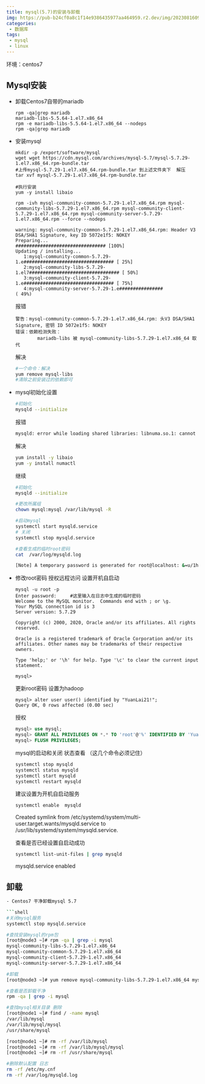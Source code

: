 ```yaml
---
title: mysql(5.7)的安装与卸载
img: https://pub-b24cf0a8c1f14e9386435977aa464959.r2.dev/img/20230816090932.png
categories:
 - 数据库
tags:
 - mysql
 - linux
---
```


环境：centos7

## Mysql安装

- 卸载Centos7自带的mariadb
  
  ```shell
  rpm -qa|grep mariadb
  mariadb-libs-5.5.64-1.el7.x86_64
  rpm -e mariadb-libs-5.5.64-1.el7.x86_64 --nodeps
  rpm -qa|grep mariadb
  ```

- 安装mysql
  
  ```shell
  mkdir -p /export/software/mysql
  wget wget https://cdn.mysql.com/archives/mysql-5.7/mysql-5.7.29-1.el7.x86_64.rpm-bundle.tar
  #上传mysql-5.7.29-1.el7.x86_64.rpm-bundle.tar 到上述文件夹下  解压
  tar xvf mysql-5.7.29-1.el7.x86_64.rpm-bundle.tar
  
  #执行安装
  yum -y install libaio
  
  rpm -ivh mysql-community-common-5.7.29-1.el7.x86_64.rpm mysql-community-libs-5.7.29-1.el7.x86_64.rpm mysql-community-client-5.7.29-1.el7.x86_64.rpm mysql-community-server-5.7.29-1.el7.x86_64.rpm --force --nodeps
  
  warning: mysql-community-common-5.7.29-1.el7.x86_64.rpm: Header V3 DSA/SHA1 Signature, key ID 5072e1f5: NOKEY
  Preparing...                          ################################# [100%]
  Updating / installing...
     1:mysql-community-common-5.7.29-1.e################################# [ 25%]
     2:mysql-community-libs-5.7.29-1.el7################################# [ 50%]
     3:mysql-community-client-5.7.29-1.e################################# [ 75%]
     4:mysql-community-server-5.7.29-1.e################                  ( 49%)
  ```
  
  报错
  
  ```
  警告：mysql-community-common-5.7.29-1.el7.x86_64.rpm: 头V3 DSA/SHA1 Signature, 密钥 ID 5072e1f5: NOKEY
  错误：依赖检测失败：
          mariadb-libs 被 mysql-community-libs-5.7.29-1.el7.x86_64 取代
  ```
  
  解决
  
  ```sh
  #一个命令：解决
  yum remove mysql-libs
  #清除之前安装过的依赖即可
  ```

- mysql初始化设置
  
  ```sh
  #初始化
  mysqld --initialize
  ```
  
  报错
  
  ```txt
  mysqld: error while loading shared libraries: libnuma.so.1: cannot open shared object file: No such file or directory
  ```
  
  解决
  
  ```sh
  yum install -y libaio
  yum -y install numactl
  ```
  
  继续
  
  ```sh
  #初始化
  mysqld --initialize
  
  #更改所属组
  chown mysql:mysql /var/lib/mysql -R
  
  #启动mysql
  systemctl start mysqld.service
  # 关闭
  systemctl stop mysqld.service
  
  #查看生成的临时root密码
  cat  /var/log/mysqld.log
  
  [Note] A temporary password is generated for root@localhost: &=u/1hEVBG!
  ```

- 修改root密码 授权远程访问 设置开机自启动
  
  ```shell
  mysql -u root -p
  Enter password:     #这里输入在日志中生成的临时密码
  Welcome to the MySQL monitor.  Commands end with ; or \g.
  Your MySQL connection id is 3
  Server version: 5.7.29
  
  Copyright (c) 2000, 2020, Oracle and/or its affiliates. All rights reserved.
  
  Oracle is a registered trademark of Oracle Corporation and/or its
  affiliates. Other names may be trademarks of their respective
  owners.
  
  Type 'help;' or '\h' for help. Type '\c' to clear the current input statement.
  
  mysql> 
  ```

  更新root密码  设置为hadoop
  
  ```
  mysql> alter user user() identified by "YuanLai21!";
  Query OK, 0 rows affected (0.00 sec)
  ```

  授权

  ```sql
  mysql> use mysql;
  mysql> GRANT ALL PRIVILEGES ON *.* TO 'root'@'%' IDENTIFIED BY 'YuanLai21!' WITH GRANT OPTION;
  mysql> FLUSH PRIVILEGES; 
  ```
  
  mysql的启动和关闭 状态查看 （这几个命令必须记住）

  ```sh
  systemctl stop mysqld
  systemctl status mysqld
  systemctl start mysqld
  systemctl restart mysqld
  ```
  
  建议设置为开机自启动服务
  
  ```sh
  systemctl enable  mysqld
  ```
  
  Created symlink from /etc/systemd/system/multi-user.target.wants/mysqld.service to /usr/lib/systemd/system/mysqld.service.
  
  查看是否已经设置自启动成功
  
  ```sh
  systemctl list-unit-files | grep mysqld
  ```
  
  mysqld.service                                enabled 

## 卸载

```sh
- Centos7 干净卸载mysql 5.7

```shell
#关闭mysql服务
systemctl stop mysqld.service

#查找安装mysql的rpm包
[root@node3 ~]# rpm -qa | grep -i mysql      
mysql-community-libs-5.7.29-1.el7.x86_64
mysql-community-common-5.7.29-1.el7.x86_64
mysql-community-client-5.7.29-1.el7.x86_64
mysql-community-server-5.7.29-1.el7.x86_64

#卸载
[root@node3 ~]# yum remove mysql-community-libs-5.7.29-1.el7.x86_64 mysql-community-common-5.7.29-1.el7.x86_64 mysql-community-client-5.7.29-1.el7.x86_64 mysql-community-server-5.7.29-1.el7.x86_64

#查看是否卸载干净
rpm -qa | grep -i mysql

#查找mysql相关目录 删除
[root@node1 ~]# find / -name mysql
/var/lib/mysql
/var/lib/mysql/mysql
/usr/share/mysql

[root@node1 ~]# rm -rf /var/lib/mysql
[root@node1 ~]# rm -rf /var/lib/mysql/mysql
[root@node1 ~]# rm -rf /usr/share/mysql

#删除默认配置 日志
rm -rf /etc/my.cnf 
rm -rf /var/log/mysqld.log
```

